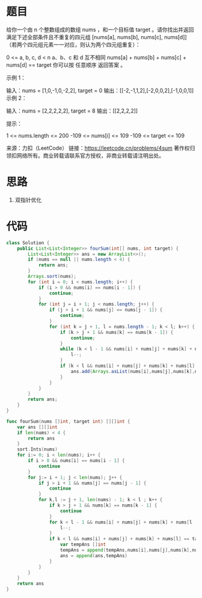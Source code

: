# 题目

给你一个由 n 个整数组成的数组 nums ，和一个目标值 target 。请你找出并返回满足下述全部条件且不重复的四元组 [nums[a], nums[b], nums[c], nums[d]] （若两个四元组元素一一对应，则认为两个四元组重复）：

0 <= a, b, c, d < n
a、b、c 和 d 互不相同
nums[a] + nums[b] + nums[c] + nums[d] == target
你可以按 任意顺序 返回答案 。

 

示例 1：

输入：nums = [1,0,-1,0,-2,2], target = 0
输出：[[-2,-1,1,2],[-2,0,0,2],[-1,0,0,1]]
示例 2：

输入：nums = [2,2,2,2,2], target = 8
输出：[[2,2,2,2]]

提示：

1 <= nums.length <= 200
-109 <= nums[i] <= 109
-109 <= target <= 109

来源：力扣（LeetCode）
链接：https://leetcode.cn/problems/4sum
著作权归领扣网络所有。商业转载请联系官方授权，非商业转载请注明出处。

# 思路

1. 双指针优化

# 代码

```java
class Solution {
    public List<List<Integer>> fourSum(int[] nums, int target) {
        List<List<Integer>> ans = new ArrayList<>();
        if (nums == null || nums.length < 4) {
            return ans;
        }
        Arrays.sort(nums);
        for (int i = 0; i < nums.length; i++) {
            if (i > 0 && nums[i] == nums[i - 1]) {
                continue;
            }
            for (int j = i + 1; j < nums.length; j++) {
                if (j > i + 1 && nums[j] == nums[j - 1]) {
                    continue;
                }
                for (int k = j + 1, l = nums.length - 1; k < l; k++) {
                    if (k > j + 1 && nums[k] == nums[k - 1]) {
                        continue;
                    }
                    while (k < l - 1 && nums[i] + nums[j] + nums[k] + nums[l - 1] >= target) {
                        l--;
                    }
                    if (k < l && nums[i] + nums[j] + nums[k] + nums[l] == target) {
                        ans.add(Arrays.asList(nums[i],nums[j],nums[k],nums[l]));
                    }
                }
            }
        }
        return ans;
    }
}
```

```go
func fourSum(nums []int, target int) [][]int {
    var ans [][]int
    if len(nums) < 4 {
        return ans
    }
    sort.Ints(nums)
    for i:= 0; i < len(nums); i++ {
        if i > 0 && nums[i] == nums[i - 1] {
            continue
        }
        for j:= i + 1; j < len(nums); j++ {
            if j > i + 1 && nums[j] == nums[j - 1] {
                continue
            }
            for k,l := j + 1, len(nums) - 1; k < l ; k++ {
                if k > j + 1 && nums[k] == nums[k - 1] {
                    continue
                }
                for k < l - 1 && nums[i] + nums[j] + nums[k] + nums[l - 1] >= target {
                    l--;
                }
                if k < l && nums[i] + nums[j] + nums[k] + nums[l] == target {
                    var tempAns []int
                    tempAns = append(tempAns,nums[i],nums[j],nums[k],nums[l])
                    ans = append(ans,tempAns)
                }
            }
        }
    }
    return ans
}
```



